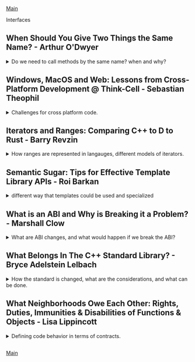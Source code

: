 <!--
ignore these words in spell check for this file
// cSpell:ignore Niebloids Hollman Niebler libnv Hyrum Hohfeld
-->

[Main](README.md)

Interfaces

## When Should You Give Two Things the Same Name? - Arthur O'Dwyer

<details>
<summary>
Do we need to call methods by the same name? when and why? 
</summary>

[When Should You Give Two Things the Same Name?](https://youtu.be/OQgFEkgKx2s)

> - When do ue us classical inheritance.
> - Idiosyncratic philosophical digressions.
> - Copious anecdotes from the STL.
> - Kind of a major rabbit-hole about constructors.
> - Mental templates, macros and polyfills
> - Bonus mantras and takeaways.

### The role of (OO) Inheritance

What do we expects from inheritance?/
We expect virtual functions and somewhere that they're used: polymorphic methods, deletion of pointers through the virtual destructor...

```cpp
struct Animal{
    virtual void feed();
    virtual ~Animal()=default
};
struct Cat: public Animal{
    // what do we expect here?
    //probably an override of feed()
};
```

but if we see code with value-semantic and none polymorphic code, we will be confused.

```cpp
Cat acquirePet();
void foo(Cat & current)
{
    auto newPet = acquirePet();
    std::swap(current, newPet);
}
```

the two approches can be combined (public inheritance without polymorphism)

> - EBO - [Empty Base Optimization](https://en.cppreference.com/w/cpp/language/ebo)
> - CRTP - [Curiously Recurring Template Pattern]https://en.cppreference.com/w/cpp/language/crtp
> - TagDispatch

but they are more of a corner cases, not the intended usage of inheritance.

```cpp
template <class Allocator>
struct CatEBO : Allocator{

};

struct CatCRTP : CanFightWith<CatCRTP>
{

};

struct CatTagDispatch: AnyAnimalTag
{

};
```

according to Liskov's substition principle:

> "**If** for each object o1 of type S **there is** an object o2 of type T **such that** all programs P defined in terms of T, the behavior of P is unchanged when o1 is substituted for o2, **then** S is a subtype of T."

and adding Occam's Razor

> "Make class S a chile of class T **if and only if** you intended to pass an objet o1 of types S as the argument to some function P defined in terms of T"
> if you don't intend to do that, there is no reason for that public inheritance relationship to exists,... and therefore that relationship should **not** exists.

Chesterton speaking against unnecessary changes and the mindset of 'modern reformers' (someone who does reforms for the sake of refroms).

> "The modern reformer says "I don't see the use of this fence; let us clear it away". The more intelligent type answers, "When you can tell me that you **do** see why it is here, **then** maybe i will allow you to destroy it"". \
> --G.K. Chesterton(1929), lightly abridged
>
> Since fences generally have reasons, tearing down fences should not be done lightly.

so if we see classical inheritance, we shouldn't change it (in a refactor) until we see why it was done this way in the first place.

Robert Frost

> "Before I build a wall I'd ask To know\
> What I was walling in, or walling out"\
> --Robert Frost, "Mending Wall" (1914)

before we put up a fence, we should know what we're doing, the reason for it, and we should document it clearly, so if we come across it in the future, we can rationally consider if it's safe to remove in the current situation.

otherwise, we might run into 'The paradox of the useless fence'./

- before we tear down a fence, we must understand why it's there.
- if there was no reason to build the fence, it will be hard to understand why it was build.
- therefore: it's harder to remove a fence that was build for no good reason than a fence that was built for good reasons with a sound rationale.

and this is a thing that we can see in many codebases. somebody writes a code that uses a technique without a good reason, and then we can't remove the code because we can't understand what they were trying to do.

in c++, when we see inheritance, we expect to see a reason why it was designed this way, and specifically, we expect to see someone using a polymorphic method. if we aren't "forced" into inheritance, we should avoid it. **Prefer composition over inheritance (Has-A is better than Is-A)**.

### Naming and STL Examples

A single name for a single entity:

> - We should use different words to refer to different ideas.
> - When refering to the same idea, we should use the same word.
> - Any given single identifier should refer unambiguously to a single entity.

two codebase, which is easier? A uses the same name (diffrent signature) for two functions. B uses different names.

```cpp
//A
bool feed(Snake& snake);
bool feed(Bear& bear);
```

or

```cpp
//B
bool feed_snake(Snake& snake);
bool feed_bear(Bear& bear);
```

using the specialized name helps us detect and trace, we can always find all the usages, jump to it, rename it, and we can always tell if which function is used. it help the computer with overload resolution, and makes it easier for the IDE.

so if we see the version A (with the overloads of the identical name), we expect that there was a reason for this, and we should actually expect a specific reason - polymorphism.

polymorphism isn't just virtual functions, there's also static polymorphism of templates.

```cpp
template <typename T>
void solve_puzzle(Animal& a)
{
    feed(a); //calling a specific overload.
}
```

both std::vector and std::list (and many other containers) use the identifier "_.push_back()_" as a method name. this same name allows us to create a template function. like the _std::back_inserter_ iterator, _std::swap_.

```cpp
template <typename T>
struct back_insert_iterator{
    //...
    // container is T*
    back_insert_iterator& operator=(const T::value_type& x)
    {
        container->push_back(x);
    }
};
```

if there was no use of polymorphism, a unique identifier would be easier to read, understand and maintain, but we get so much functionality from the STL,which makes the overloaded versions preferabl.

a counter example from the STL, _erase_ has two overloads. one identifier with two entities. Arthur says that this code doesn't facilitate any polymorphism.

```cpp
class vector
{
    using CI = const_iterator;
    iterator erase(CI first,CI last);
    iterator erase(CI where){
        return erase(where,where+1);
    }
};
```

here is an example where we trip over ourselves, we have a vector of numbers, we want to keep only the even numbers. we use the erase-remove idiom but we forget to pass the second argument to _.erase()_, so we erase only one element.

```cpp
bool isOdd(int);
std::vector<int> v= {1,2,3,4,5,6,7};
v.erase(std::remove_if(v.begin(),v.end(),isOdd)); // erase remove idiom, erase with one arguments
static_assert(std::none_of(v.begin(),v.end(), isOdd)); // this fails!
```

what we should have done is

```cpp
v.erase(std::remove_if(v.begin(),v.end(),isOdd),v.end()); // erase remove idiom, erase with two arguments
static_assert(std::none_of(v.begin(),v.end(), isOdd)); // now it's ok
```

why was the overload created? arthur says there isn't a good reason.

### An Issue with the Constructor

STL classes have too many overloads, especially std::string,

```cpp
class string {
    string(size_t n,char); // string with n times of char
    string(const char * ,size_t n); // first n chars of char*
    string(const string &,size_t pos); // copy of other string, starting at some position
    template<InputIterator It>
    string(It,it); //take two iterators
}

size_t zero =0;
auto a =std::string(zero,0); //what is called here? zero instance of character 0
auto b =std::string(0,zero); // calls the overload with the const char*, undefined behavior probably
auto c = std::string("abcd",2);  // "ab" constructor first n chars,
auto d = std::string("abcd"s,2); // "cd" constructor copy of other string from position, just because we added the string literal
```

could all these constructor be replaced with factories?

```cpp
class stringRevised {
    static stringRevised fromCopiesOfN(size_t n,char); // string with n times of char
    static stringRevised fromPtrAndLength(const char * ,size_t n); // first n chars of char*
    static stringRevised fromSuffixStartingAt(const stringRevised &,size_t pos); // copy of other string, starting at some position
    template<InputIterator It>
    static stringRevised fromRange(It,it); //take two iterators
};
size_t zero =0;
auto a =stringRevised::fromCopiesOfN(zero,0);
auto b =stringRevised::fromPtrAndLength(0,zero);
```

we couldn't do this, constructors are special.
factory functions are self documenting and easy to understand, but they don't work with the perfect-forwarding wrappers.

- _std::make_shared_, _std::make_unique_
- _emplace_back_, _optional::emplace_, _variant::emplace_

```cpp
auto a1 = std::make_shared<std::string>(zero,0);
auto a2 = std::make_shared<stringRevised>(stringRevised::fromCopiesOfN(zero,0)); //extra move operation in the good case, copy also possible.
```

constructor syntax allows us to create objects not on the stack in a comfortable way. we can actually 'new auto' (c++17) to heap allocate a factoy function p-rvalue result, gurantess heap ellision,actually good

```cpp
T t1 =T(1,2);
T* p1 =new T(2,3);
T t2 = T::fromTwoInt(3,4);
T* p2 = new auto(T::fromTwoInt(4,5)); //this works!
```

could we make a generic perfect forwarding function with factory functions?
something like this? this would work, but now instead of having a single identifier for many entities as the constructor, we simply have to choose a different name that all the classes are going to use and it won't be informative

```cpp
template <typename T, typename... Args>
auto build_shared(Args...args)
{
    T* p= new auto(T::createGenerically(args...));
    return std::make_shared<T>(p);
}
```

our fantasy: could we pass the creation format itself? pass in the factory function itself? in today's c++, this must be a concrete set (not overload set). there is one proposal for "lifting" an overload set into a concrete lambda object. a different proposal for an object that deduces types from an overload set(std::overload_set, like std::initializer_list), some sort of compiler magic.

```cpp
template <typename How, typename... Args> //the class 'How' is the problem
auto build_shared_How(How how,Args...args)
{
    auto *p= new auto(how(std::forward<Args>(args)...));
    return std::shared_ptr(p);
}
std::shared_ptr<stringRevised> sp1 = build_shared_How(stringRevised::fromCopiesOfN,0,0);
std::shared_ptr<stringRevised> sp2 = build_shared_How(stringRevised::fromPtrAndLength,0,0);

//proposal 1,
//auto sp3 = build_shared_How([]stringRevised::fromCopiesOfN,0,0);
```

### Mental Models, Macros, Polyfills

to recap, sometimes we give two entities (in different classes) the same name with the same signature, because we are going to template on the class type. this is what _std::make_shared_ does (with perfect forwarding)

```cpp
template<class Animal>
void foo(Animal & a)
{
    a.feed();
}
```

sometimes we give the same name but different signatures, because we're going to template on the argument types.

```cpp
template <class Animal, class... Foods>
void bar(Animal &a, Foods... foods)
{
    a.feed(foods...);
}
```

all STL containters provide _c.insert(pos,value)_, associative containers (like std::set) ignore the positional value. this allows us to create an _std::inserter_ with the same arguments for all containers.

```cpp
std::vector<int> data ={1,2,3}

std::vector<int> c1;
std::copy(data.begin(),data.end(),std::inserter(c1,c1.begin()));
std::set<int> c2;
std::copy(data.begin(),data.end(),std::inserter(c2,c2.begin()));
```

inserting into a set doesn't always make it bigger, if the set contains the element, it just returns it. the mental model of inserting into a set is different.
should all insert functions have the same name? why not _insertAt(pos,x)_ ,_insertNodeHandle(nh)_, _insertRange(it1,it2)_.

STL provides uniformity of containers, all containers share the same API, we can switch from _std::vector_ to _std::deque_, _std::list_ or even _std::multiset_, but does it work work the same?

no. the behavior is different. _.push_back()_ on _std::deque_ maintains the iterators, but not on a _std::vector_, _.push_back()_ invalidates the iterators (the vector might have be reallocated).

```cpp
//std::deque<int> data = {3,1,4,1,5,9,2,6,5}; //replace deque for vector
std::vector<int> data = {3,1,4,1,5,9,2,6,5};
std::sort(data.begin(), data.end());
auto [first,last]= std::equal_range(data,begin(),data.end());
data.push_back(100); // invalidates iterators in vector
data.erase(first, last); // undefined behavior in vector
for (int i: data)
{
    std::cout << i << '\n';
}
```

Can templates be mental?

> "Software engineering is programming integrated over time"\
> -- Titus Winters.

Sharing names as upgrade paths?
std::string*view and std::string share the same names for many functionalities, it was done in purpose. this was done so we could upgrade the std::string to std::string_view without issues. this was done with \_std::optional*, it has the same operators as the smart pointer classes. the reasoning was that we could replace _std::unique_ptr_ with _std::optional_, this way we reduce heap allocation and still get the 'not created' option.

reusing names can still lead to bugs. in this example both _std::optional_ and the inner type have _.reset()_ method, if we use it with the dot notation, we call the _std::optional_ method, the arrow notations is for the inner type. this would happen also with a smart pointer.

the code compiles and runs, but it doesn't do what we think it does!

```cpp
struct DataCache{
    void update(key,value);
    void reset();
};
struct Connection
{
    std::optional<DataCache> dataCache_;
    void resetCache()
    {
        if (dataCache_) //if optional value exists
        {
            dataCache_.reset(); //oops! bug! not we don't have a cache at all.
            //dataCache_->reset(); //this is what we wanted!
        }
    }
};
```

the STL and boost libraries also try to have the same names for the sake of upgrade paths.it's not a template metaprogramming, more of a **macro based static polymorphism**. the API was designed to allow this behavior. it's also called **polyfill**. the boost version is a _polyfill_ for the std version.

```cpp
#if __cplusplus >= 201703L
#include <optional>
using std::optional;
#else
#include <boost/optional/hpp>
using boost::optional;
#endif
```

we can also use this from compiler flags as platform specific polymorphism.

```cpp
namespace curses
{
    void clearScreen();
    void drawAt(int x, int y, char ch);
}

namespace conio
{
    void clearScreen();
    void drawAt(int x, int y, char ch);
}

using namespace TERMLIB; // -DTERMLIB=curses or -DTERMLIB=conio
void drawTitleBar()
{
    for (int x =0; x< 100; ++x)
    {
        drawAt(x,1,'#');// calls different function according to the TERMLIB flag.
    }
}
```

### Takeaways and Mantra

if the default parameters isn't used, don't use it. it's like an overload set, check if it's justified to use.

concepts are constrains on types, but we define them based on the algorithms, we define things based on usage.

std::enumerators - template specialization on enums that have the same name.

> - Inheritance is for sharing an interface.
>   - and so is overloading
> - Use a single names for a single entity
> - When you see two things with the same name, assume there is a reason for it.
> - When you have option to give two things the same name, **don't, unless** there is a reason for it.
> - To find concepts, don't study what your callees provide in common; study what your callers require
> - Default function arguments are the devil.

</details>

## Windows, MacOS and Web: Lessons from Cross-Platform Development @ Think-Cell - Sebastian Theophil

<details>
<summary>
Challenges for cross platform code.
</summary>

[Windows, MacOS and Web: Lessons from Cross-Platform Development @ think-cell](https://youtu.be/Cmud1jO__VA)

they started with a library that was developed in windows environment,it was a plug-in, and therefore, dynamically loaded and not in control of the entire process, many shared resources.
they

> "need a cross-platform toolkit that hides platforms specifics and **behaves identically** on different platforms"

(if such things can exists)

> Agenda
>
> 1. Levels of Abstraction: Hiding Platform Specifics
> 2. Kernel Object Lifetimes: Interprocess Shared Memory
> 3. Common Tooling I: Text Internationalization
> 4. Common Tooling II: Error Reporting
> 5. Moving to WebAssembly

### Levels of Abstraction: Hiding Platform Specifics

platform independent c++?
there are easy cases, like rendering, http requests (with the system API), child process and setting IO pipes. theses cases can be

> "Clearly defind as '**data In, data Out**'"

but even these cases can be difficult to make true platfrom indpendent, like direct call to rename/move files, which has different behavior flag for windows and macOs.

consider what the function really does and what it needs, what is the purpose of the function? if we know the "Why" - the reasoning for the function (what the user tries to achieve), we can tailor the "How" - what do we call in each platform. we don't simply route the arguments to the OS system call.

creating a file that is automatically deleted by the OS when the system closes (even at crush) but while it's alive it can be used by other processes. this behavior can be easily down on windows, but not on Mac, so maybe we need to rethink the 'how', and use a sqlite database for this in macOS, rather than file.

> - cross platform interfaces need to have well-defined, strong semantics.
> - weak semantics lead to subtle errors.
>   - Warning Sign: Having to look at the implementation.
> - Strong semantics increase DoF (degrees of freedom) for the implementor.
> - Too high-level.
>   - missed chance to unify code. Rare, we are lazy.
> - Too low-level.
>   - You'll force identical interfaces on very different things.
>   - semantics don't match operating system (_QFile::setPermissions_).
>   - or you'll loose a lot of expressiveness (_rename_).

### Kernel Object Lifetimes: Interprocess Shared Memory

boost and other libraries solve some of the problems for us, but sometimes we can to better.

boost offere interprocess communication tools, different shared memory behavior for windows and mac, windows cleans up, Posix can keep files alive for a long while. there are Robust Mutexes, file locking.

### Common Tooling I: Text Internationalization

a tool for text internationalization: translating, numbers formats.
text, context, plurality forms, what we wants.

[Boost.Locale] (https://www.boost.org/doc/libs/1_51_0/libs/locale/doc/html/main.html) was added in 2018 (boost 1.67), which supports tranlation by creating a catalog of transaltion, in boost it's runtime, in their implementation they try to make it constexpr. we don't want to read a file from disk, it's dangerous, we rather link the translations as part of the program.

> reminder about constexpr

strong and identical semantics can also refer to external tools in the build process.

### Common Tooling II: Error Reporting

dumping stack data to file, different for windows and Unix. they have an error report system that sends error to the backend and tries to identify the error. but file formats for dumps are different, and it needs to be standardized.
macOS allows to send access permissions to other processes.

### Moving to WebAssembly

the products ships with chrome extensions and webapp. they tried to use TypeScript (not JavaScript). but they weren't able to share data with c++. using C++ was typeunsafe because it lacked wrappers for JavaScript. so they built something of their own.
it's called 'Defiantly typed", and they have 'typescriptem'. which creates type safe c++ that does JavaScript.

in typescript, decleration order doesn't matter. so there needs to be some dependency list. typescript has non-integer enums, so they created a marshal enum template, and they had to create function callbacks.

</details>

## Iterators and Ranges: Comparing C++ to D to Rust - Barry Revzin

<details>
<summary>
How ranges are represented in langauges, different models of iterators.
</summary>

[Iterators and Ranges: Comparing C++ to D to Rust](https://youtu.be/d3qY4dZ2r4w), [Slides](https://cppnow.digital-medium.co.uk/wp-content/uploads/2021/05/Iteration-Models-slides.pdf)

a sequence (list, vector, map, generator,etc..) of data, we need a unifrom set of operations (read, advance, check if done?).
C++ has an iterator pair model, one for the first elements (which we move), and one iterator for one-past-the last (end iterator), we can advance the iterator (forward, backward for bi-directional, or even jump if it's a random access), read from it and check if it's the same as the ending iterator.

### C++ Ranges

in c++ ranges, we have an iterator as one type and the sentinel as the end point.

in this example we have the pair (begin, end), andvance, read, and check if done. it's deliberately a classic for loop and not a range for loop.

```cpp
template <range R>
void print_all(R&& r)
{
    auto it = ranges::begin(r);
    auto it = ranges::end(r);

    for (;it != last;++it)
    {
        fmt::print("{}\n",*it);
    }
}
```

_transform_ (map in other langauges) and _filter_\
a slide of how to implement c++ _transform_, a bit about the _end()_ method that returns iterator rather than the sentinel in case of _common_range_, all sorts of const overloads. transform is a wrapper around the iterator behavior, the 'read' behavior is a function that uses the value returned from the underlying 'read'. with filter, we have a problem that the we can't tell before hand what is the first element (it's not a one-to-one relationship), so there are some issues about constant times and stashing, but in the end it's wrapper over find-if

### The D Ranages Model - Iterators Must Go

D supports popping (shrinking, slicing), we work directly on the range object, we read the front element and pop it to advance.

a slide about implementing D behavior in C++. a slide about map (c++ transform) and filter in D, a lot less boiler plate code, D has more pronounced problem with the filter behavior (it's harder to find the first element), it fixes it with something called 'prime', which ensures the first element is correct.

in csharp, we use an enumerator that starts before the first element.

```csharp
var l = new List<int>{1,2,3};
var e = l.GetEnumerator();
while (e.MoveNext())
{
    Console.WriteLine(e.Current);
}
```

he describes c++,D and c# as 'reading languages'

> - _read_ is a distinct, idempotent function (can call it as many times as we want and get the same result)
> - it has an intresting downside..
>   - in the example below, how many times is the 'some_operation' invoked?

```cpp
auto some_operation(int)->int;
void impl()
{
    std::vector<int> v = {1,2,3,4,5,6};
    auto r = v
        | map(some_operation) //c++ transform
        | filter([](int i){return i % 2 === 0;});
    for (int i:r)
    {
        fmt::print("{}\n",i);
    }
}
```

we actually have more than expected invocations! each element that satisfies the condition has an extra invocation, one to check if it's a match, and another to actually return the value. this happend in D and C# as well.

if the D model is simpler than c++ iterator pair model, then why wasn't c++ ranges implemented like D?\
looking at find-if example, and then trying to make a subrange of all the elements until that element. it's easy in c++, find the first match and use it as a cutoff point for the subrange.

```cpp
template <forward_iterator I, sentinel_for<I> S, indirect_unary_predicate<I> Pred>
auto until(I first, S last, Pred pred)-> subrange<I>
{
    I firstMatch = find_if(first,last, pred);
    return{first,firstMatch};
}
```

in D, things aren't as easy. D works with ranges, and there is perfect way to do it, we can do it lazy, like _take-while_, which is a range that lazy evalutes and continues until the predicate is matched. alternatively, we can implement it as like _take-range_, we use the predicate to count the number of elements before the first element that fulfills the predicate, and then take exactly that many elements
(position). in D we have a bit more algorithms, and we rely more on indices.

splitting ranges, taking a subrange. or even breaking the range according to some idea. we build everything on top of the search functionality.

```cpp
template <forward_iterator I, sentinel_for<I> S,forward_iterator I2, sentinel_for<I2> S2>
auto find_split(I first, S last, I2 first2, S2 last2)
{
    auto mid = ranges::search(first,last, first2,last2);
    auto pre = ranges::subrange(first,mid.begin());
    auto post = ranges::subrange(mid.end(),last);

    return tuple{pre,mid,post};
}
```

D has different methods for findSplit, findSplitAfter,findSplitBefore, and it doesn't have many chances for code reuse, it again needs to rely on indices.

### The Rust Iterator Model

Rust is very different from C++, it has one method, _next_, we can use it once to get the data, and that's it. it gives the data, moves to the next element, the checking is done by returning an OptionalReference.

the map operation is rust is simply taking the next element, if it's nullopt, return the nullopt, otherwise, return the result of invoking the mapping function on it. filter moves forward until it reaches the end or an element that satisfies the condition.
actually, python and java are similar.\
we can call them 'iterator languages', read isn't a separate operation. java is a bit different than rust and python, it has the _.hasNext()_, which uses a cached element.

rust also has cached element mechanics, which is called _peek_.

### Iterator Languages

if the reading languages, calling map and then filter had extra operations of the map function, in iterator languages, there is no extra overhead, the mapping is called once per element. but if we have drop operation, we still pay for the mapping, (because the read and advance operations are linker), while in reading langauges we don't need to read the data to advance over it.

in c++, we can take the iterator returned from find_if, and simply delete it.

in iterator languages, how do we remove the matched value? we need a different algorithm, instead of find_if to match the value, we search for the position and then delete the element in that position.

for group_by (group_on, partitaion_by,chunkBy, chunkOn) there are two approaches: binary and unary. we can implement the unary approach in terms of the binary approach. they return a range of ranges.

slides about rust, group*by and \_getlines*,

> Functional gaps in iterator languages
>
> - No container/iterator cohesion
> - What about algorithms?
>   - no binary _group_by_
>   - no _adjacent_find_ or _adjacent_difference_
>   - no _sort_
>   - no _slide_
>   - no _search_, _mismatch_ of _find_end_
>   - no _lower_bound_, _upper_bound_, _equal range_ or _binary_search_
>   - no _next_permutation_ or _prev_permutation_
>   - no _stable_partition_ or _rotate_ (_partition_ returns index)
>   - no _min_element_, _max_element_ or _minmax_element_

| language | type     | element       | read              | advance           | done?             |
| -------- | -------- | ------------- | ----------------- | ----------------- | ----------------- |
| C++      | reading  | iterator it   | \*it              | ++it              | it == last        |
| D        | reading  | range r       | r.front()         | r.popFront()      | r.empty()         |
| C#       | reading  | IEnumerator e | e.Current         | e.moveNext()      | e.moveNext()      |
| Rust     | iterator | iterator it   | it.next()         | it.next()         | i.next()          |
| Python   | iterator | iterator it   | it.\_\_next\_\_() | it.\_\_next\_\_() | it.\_\_next\_\_() |
| Java     | iterator | iterator it   | it.next()         | it.next()         | it.hasNext()      |

</details>

## Semantic Sugar: Tips for Effective Template Library APIs - Roi Barkan

<details>
<summary>
different way that templates could be used and specialized
</summary>

[Semantic Sugar: Tips for Effective Template Library API](https://youtu.be/u0rvEMV8Qq4), [slides](https://cppnow.digital-medium.co.uk/wp-content/uploads/2021/05/Semantic-Sugar_-Tips-for-Effective-Template-Library-APIs-1.pdf)

template libraries. concepts were conceptualized even back in 2013,2014, before the language was able to provide them.

templates and overload resultion, writing the same algorithm for multiple types, metaprogramming for implementing different overloaded algorithms.

```cpp
template <class T>
constexpr const T & min(const T &a, const T &b)
{
    return (b<a) ? b :a;
}

template <class T>
constexpr void swap(T &a, T &b) noexcept;

template <class T2, std::size_t N>
constexpr void swap(T2 (&a)[N], T2 (&b)[N]) noexcept;
```

somtimes multiple overloads are legitmate, but one is preferable, so we can use _std::enable_if_ and SFINAE.

things that we will see this lecture

- Putting constrains on our templates
- C++20 Concepts- alternatives and ancestors
- Many opinions, some facts
- Tips and ideas, when should use various mechanisms
- Suggestions for changes to the language (opinions, not facts)
- Snippets from the STL
- Clips from Youtube

concepts are:

### A Bunch of Boolean Expressions

defining concepts with boolean expressions, and with c++20 'requires' keyword.

```cpp
template <class T>
concept integral = std::is_integral_v<T>;

template <class T>
concept signed_integral = std::is_integral_v<T> && std::is_signed_v<T>;

template <class T>
concept swappable = requires(T& a,T& b)
    {
        ranges::swap(a,b;)
    };
```

we could do this before c++20, with type traits (classes that have `::value` member), variable templates and function templates

[integral_constant](https://en.cppreference.com/w/cpp/types/integral_constant), \
[std::enable_borrowed_range](https://en.cppreference.com/w/cpp/ranges/borrowed_range), \
[std::is_pointer_interconvertible_with_class](https://en.cppreference.com/w/cpp/types/is_pointer_interconvertible_with_class)

```cpp
template <bool B>
using bool_constant = std::integral_constant<bool,B>;
typedef bool_constant<true> true_type;

template <class R>
inline constexpr bool std::enable_borrowed_range= false;

template <class S, class M>
constexpr bool std::is_pointer_interconvertible_with_class(M S::* mp) noexcept;
```

full expressiveness is possible [std::is_scalar](https://en.cppreference.com/w/cpp/types/is_scalar), is defined with boolean OR expressions

```cpp
template <class T>
struct is_scalar : integral_constant<bool,
        is_arithemetic<T>::value ||
        is_enum<T>::value ||
        is_pointer<T>::value ||
        is_member_pointer<T>::value ||
        is_null_pointer<T>::value
    >
```

SFINAE, void_t, the detection idiom a way, to use something like 'required' in pre c++20 standards (the new syntax makes things easier to read a and write). the default is false, but we specialize on the true types.

```cpp
template <typename T,typename =void>
struct has_meow : std::false_type{};
template <typename T>
struct has_meow<T, void_t<decltype(std::declval<T>().meow())>>
    : std::true_type();
```

**concepts still don't allow specialization**

```cpp
template <class T> struct is_const : std::false_type{};
template <class T> struct is_const<const T> : std::true_type{};
```

out in/opt out specialization, the std::enable_borrowed_range can specialized to true and opt-in to get some functionality.

```cpp
template <class R>
inline constexpr bool std::enable_borrowed_range= false;
```

predicates on traits (not type traits), here the temperature class is specialized to have predicate

```cpp
namespace std {
    template<>
    struct numeric_limits<Temperature>{
        static constexpr bool has_infinity = false;
    };
}
```

### Take the Overload that Meets the Largest Number of Predicates

controlling library-application interation

> - When applications use libraries there's a risk of error due to incorrect expections.
> - Overload-resolution is a way to try and verify expectations are matched.
> - This can be an 'on/off' constraining to allow/disallow certain interactions, or more advance mechanism to choose or tailer specifs of an interactions.
> - some resolution mechanisms can easily be bypassed, while other are less negotiable.

overload resolution with concepts:

> - 'requires' clause
>   - Two more syntax alternatives for good measure
> - The most specialized version wins (see standard for details)
> - SFINAE friendly
> - Clear error messages
> - Faster compilation speed
> - Library defines requirements - Application must conform.

a 'requires clause' is not a 'requires expression'

we can impose restriction from the library side - the library dictates the constraints

> - std::enable_if
>   - library guided, the requirements are defind by the library
>   - no ranking, error on multiple matchs
> - "partial specialization" - choose the function more specialized than others (be carefull of universal forwarding functions)
> - ranking down by the compiler
> - Tag dispatch
>   - this is what the STL uses
>   - iterators opt-in to their category/concept
>   - in the STL this dispatch is hiedden as an implementation detail,
>   - libraries could technically allow call-site override.

```cpp
//from the stl
template <class _InputIter>
inline void advance (_InputIter & __i,typename iterator_traits<_InputIter>::differene_type __n)
{
   __advance(__i,__n,typename iterator_traits<_InputIter>::iterator_category() );
}
```

alternatively, we can have constraints coming from the application,

```cpp
template <class ForwardIt, class Compare= std::less<>>
constexpr ForwardIt max_element(ForwardIt first, ForwardIt last, Compare comp =Compare{});
```

> - Policy-Based Desgin
>   - this is what we use in many stl algorithms.
>   - the callers can overide at the call-site.
>   - (isn't this the strategy design pattern?)
> - Customization Points (and CPOs, tag_invoke)
>   - Algorithms have a default.
>   - Algorithms that can be specialized by the library, but for the entire type, not per call.
>   - Examples: std::swap, ranges::ssize, ranges::empty,
>   - CPOs are objects with operator() that deal with overload resolution intricacies.
>   - 'Niebloids' - similar mechanism for ADL avoidance.
> - Behavioral Properties (P1393, C++23 executors, Hollman & Niebler)
>   - _std::require(executor, execution::blocking.always);_
>   - Library defines properties and Application can use them.

CPO (customization points objects) are callable objects (have the `()` method) that help with overload resolution,tag invokes is an attempt to standardize the CPO idea. Niebloids are a similar but different mechanism.

maybe in c++23 we can have behavioral properties,

Overload Resolution / Customizations

| type                   | On/Off (compiler error?) | Choose from Few | User Code   | Simplicity                                             |
| ---------------------- | ------------------------ | --------------- | ----------- | ------------------------------------------------------ |
| _requires_             | Library                  | Library         | No          | Yes                                                    |
| _std::enable_if_       | Library                  | Library         | No          | No                                                     |
| 'Specialization'       | Library                  | Library         | No          | Yes                                                    |
| 'Tag Dispatch'         | Application              | Application     | No          | Medium                                                 |
| Policy Based Design    | N/A                      | No              | Caller      | (simple for algorithms, less so for classes and types) |
| CPOs                   | Application              | No              | Application | Medium                                                 |
| _std::require_ (c++23) | No                       | Caller          | No          | Yes                                                    |

Advanced Overload Resolution Schemes

| type                   | On/Off      | Choose from Few       | User Code        | How?        |
| ---------------------- | ----------- | --------------------- | ---------------- | ----------- |
| _requires_             | Library     | Library \ Application | No               | Warrents    |
| _std::enable_if_       | Library     | Library \ Application | No               | Warrents    |
| 'Specialization'       | Library     | Library               | No               | N/A         |
| 'Tag Dispatch'         | Application | Application \ Caller  | No \ Application | Expose/Add  |
| Policy Based Design    | N/A         | No \ Caller           | Caller           | Policy tags |
| CPOs                   | Application | No (runtime)          | Application      | N/A         |
| _std::require_ (c++23) | No          | Caller                | No               | N/A         |

### Syntactic and Semantic

semantics can be tricky. like

> - _std::is_trivially_copyable_v\<std::pair\<int, int>>_ -> **false**.
> - the complexicy of _std::list::size()_ - was constant or linear until c++11, but required to be constant in c++11.

trivially copyable means we can do memcopy rather than call constructors, but despite that, a standard pair of int is syntactically not trivially copyable (same as tuples), because it would constitute as an ABI break because of past reasons. std::pair has none-trivial assignment operators (to work with rvalue references).

std::list::size() was implementation dependant (linear or constant) for a while, but this was changed (which required an ABI break) for c++11.

there are escape hatches that allow specialization to opt out from behaviors in order to implement things differently. a positive escape hatch is a 'warrant', a way to opt-in to behaviors that are default disabled. this is dangerous, 'footguns' (a way to shot yourself in the foot). we saw this earlier with _std::ranges::enable_borrowed_range_, which is default false.

'cheaply_copyable_t' - from Herb Sutter's lecture in CppCon2020.

special cases:

_std::equivalence_relation_ - a relation that is reflexive (f(x,x) is true), symmetric(f(a,b) == f(b,a)) and transitive (if f(a,b) is true and f(b,c) is true, then f(a,c) is true). there is an issue that the compiler can't differentiate between the general relation and specific equivalence_relation.

example of semantic sugars to attach semantics to lambdas.

### Take Away

> - Concepts are great
> - 'requires' doesn’t require concepts
> - Library writers - give your users power
>   - Build escape hatches / warrants
>   - Consider call-site customizations
> - C++ Standard
>   - Consider concept specialization
>   - Consider type-trait specialization

</details>

## What is an ABI and Why is Breaking it a Problem? - Marshall Clow

<details>
<summary>
What are ABI changes, and what would happen if we break the ABI?
</summary>

[What is an ABI and Why is Breaking it a Problem?](https://youtu.be/-XjUiLgJE2Y), [slides](https://cppnow.digital-medium.co.uk/wp-content/uploads/2021/05/Slides.pdf)

in 2020, there was a formal request to the standard committee to commit to breaking ABI in the future, people wanted to know that the committee was ready to do so if needed and in order to improve the language. the committee didn't fully respond.

ABI - application binary interface.

changes to the standard library that would entail an ABI break.

> the ABI includes stuff such as:
>
> - Structure layout.
> - Vtable layout.
> - Parameter passing convetions.
> - Name mangling.
> - Exception handling methods.
>
> But also - Library changes, which are different from compiler changes.

### The One Defintion Rule (ODR)

> "If there is more than one (non-identical) defintion of an entity visible in a program than the behavior of the program is undefined"

the actual term for the standard is "Ill-formed, no diagnostic required" (IF-NDR). this means that the toolchain is allowed to produce a program that the can do anything, and doesn't have to tell you that it has done so.

examples of ODR violations:

> 1. Two diffrent defintions.
> 2. Change the layout of the struct.
> 3. Add a virtual method.
> 4. More subtle things.

in this example, code with header1.h belives that Foo's size is 8 and b is at offset 4, and code with header2.h believes the size is 12 with b at offset 8. if we go around passing objects, the defintions are different and things will go bad.
cpp isn't python, we use offset to determine members, not member names.

when this effects class inheritance or composotion, it is called "**the fragile base class problem**", if we change the base, everything must be re-built.

```cpp
//header1.h
struct Foo
{
    int32_t a;
    int32_t b;
};

//header2.h
struct Foo
{
    int32_t a;
    int32_t added;
    int32_t b;
};
```

adding a virtual method is the same is changing the layout of the vtable.

> Variations on a theme:
>
> 1. Removing a member.
> 2. Reordering members.
> 3. #pragma pack.

removing a problem is the same as adding, reordering changes the offset, changing the #pragma pack can both change the size and the offsets.

```cpp
//header 1.h
struct Bar{
    virtual int One(int);
    virtual ~Bar();
};

//header 2.h
struct Bar{
    virtual int One(int);
    virtual double Two(std::string);
    virtual ~Bar();
};
```

the vtable is a static struct with function pointers, we can't say how the members are ordered, it is up to the implementation of the compiler, it can be in lexical order or the order of declaration.

in this example we have a pair with two members and a copy constructor with memberwise copy. the other pair uses default copy constructor. but with trivially copyable pairs, we can get better performance specialization.

```cpp
//header 1.h
template<Typename T1, typename T2>
struct pair {
    T1 first;
    T2 second;
    //...
    pair(const pair &p): first(p.first),second(p.second) //copy constructor
    {}
};

//header 2.h
template<Typename T1, typename T2>
struct pair {
    T1 first;
    T2 second;
    //...
    pair(const pair &p)=default
};
```

> on some platforms, parameters of trivially-copyable types which can fit into a register are passed in a register instead of on the stack.

if one piece of code expects the data to be on the stack and the other puts it on the register, this is a serious debugging challenge. this will be solved with a full re-compile of the code.

users can re-compile all of their code to make it fit the new defintions, but this can't work with the standard library. this was an actual problem that required the committee to do some special trickery to ensure this issue won't happen.

| issue                    | header1.h | header2.h        |
| ------------------------ | --------- | ---------------- |
| size of Foo              | 8         | 12               |
| offset of Foo.b          | 4         | 8                |
| Bar vtable size          | $2*8=16$  | $3 * 8 = 24$     |
| trivially copyable pairs | no        | yes (supposedly) |

so if IF-NDR is so scary, why can't the compiler diagnose this?

three cases to consider

> - Two different defintions in the same translation unit.
> - Two different defintions in different translation units, statically linked.
> - Two different defintions in different translation units, dynamically linked.

the first case is covered, we get a warning from the compiler. the second case is theoretically possible to diagnose, if we make object files bigger and the linker does more work. the third case doesn't involve the toolchain, it's getting done by the program loader, it happens after the compiler and the linker did the work, the objects might have been compiled by different compilers at different times. the chain of dynamic linking can include many object files.

### From ODR to ABI Break

> - "ODR violation between the environment in which the program was built and the environment in which it is run."
> - "An ABI break is just an ODR violation in time."
>
> we can also consider two different versions of the same file as two files. say we install a new version of a shared library with an updated header file, we have program A that uses this library, but we don't recompile it. when we run A, it will load the updated shared library, but will use it as if it was the old version.

but what can we do with this?

> - Don't change things that effect ABI.
> - Don't have 'stale binaries'.
> - Have only one defintion for everything.

we don't always know that something is an ABI change. avoiding stale binaries mean building everything, everytime, from scratch, which is not only time consuming, but what about external libraries which we don't have the source code for?

### Examples of ABI Breaks Happenning in the Past

in c++17, _emplace_back_ was changed to return a reference to the newly created emplaced object (rather than void), this didn't cause problems for existing code. (the return type is not part of the mangling).

for c++11, _libstdc++_ changed the layout and behavior of _std::basic_string_ . the old string class implemented '_copy-on-write_' semantics, while the new one did not. this change was mitigated by providing a flag that retained the old behavior \_GLIBCXX\*USE_CXX11_ABI\*. so it was more of transition than a break, but it was still a big pain in the ass, which occasionally pops up in these days. there are actually two basic_strings implementations still lurking around, and each vendoer chooses which layout to use.

in c++20, there was rejected proposal for a 'half float' type (16 bit, like short), which would play very well with GPUs. it was rejected (in part) because that would involve adding virtual functions on the iostream to support _num_put_ and _num_get_, which would break code using iostream. (there were also other reasons).

### And Back Into Politics

the standard doesn't say anything about ABI, compatability, versions, and so on. in the past, ABI breaks were stopped by implementors, they would warn about this or speak up about changes. they don't want the flack from users, and they are the ones who interact with users.

[P2028: What is ABI, and What Should WG21 Do about it?](http://www.open-std.org/jtc1/sc22/wg21/docs/papers/2020/p2028r0.pdf) - the paper by Titus which called for ABI changes (breaks). this would improve performance, but the suggestion generated a lot of discussion (which this talk is part of).

These changes would have to be detectable, we can't have wide-spread ABI changes running around.

One suggestion would be to change name mangaling scheme and prevent linkage of new files with old files. effectively breaking the c++ language in half. new programs could only interact with new object files.

Another suggestion is to have 'fat binaries', which contain defintions for both the old versions and the new versions, and then stuff would be determined at run time / linkage. the problem is that until the program is run, we don't know what is used (which shared library, plugin's, executables, etc...), and by that time, information has already been stripped away and it's impossible to tell which version/vendor was responsible for them.

for users:

> - If you have source to every bit of software that you use, and are willing to rebuild it, then this is not a problem for you.
> - If you never use any third-party software, then this is not a problem for you - your OS vendor will resolve any issues.
> - Otherwise, if you have binaries that use C++ internally, then this would affect you.

a case from a photoshop user, a story of how ABI breaks would effect it. the user has 3rd party-plugins (shared libraries), which assuming an ABI change, all break on update (in the best case, we know that the problem is the abi change). some plug-in creators will have the update, some will charge for it, some will take short time, some long time, and some will never update. most users will avoid the update to keep their current plug-ins operational.

### Summary

> - There’s a real problem here.
> - Historically, the committee has prized stability.
> - ”We” would like a solution that will allow us to make changes.
> - We do not have such a solution today.

We assume stability and backward compatibility, this was historically prized in c++. but we don't stability to mean stagnation, if changes can be made to make stuff better, we want those changes to happen. can we make them happen? what about closed-source software - how can users be protected? and if we change the ABI, how do we make this safe to change more than once?

</details>

## What Belongs In The C++ Standard Library? - Bryce Adelstein Lelbach

<details>
<summary>
How the standard is changed, what are the considerations, and what can be done.
</summary>

[What Belongs In The C++ Standard Library?](https://youtu.be/OgM0MYb4DqE),[slides](https://cppnow.digital-medium.co.uk/wp-content/uploads/2021/04/what_belongs_in_the_cpp_standard_library__r2__2021_05_07_cppnow.pdf)

(starts the talk by introducing **#include <C++>**, an initiative to increase divercity in the c++ community).

the Standard C++ committee and the language evolution sub committee.

### What has made C++ successful?

is it performance (zero cost abstraction - don't pay for what you don't need)? portability? stability? there are other langueges that do each of those things better, and C++ sometimes falls short in them.

But she argues that c++ is universal, solve any type of problem (HPC, Finance, gGaming, Apps, Robotics, Vehicles) using any paradigm (Imperative, OOP, Functional, Generic, Parallel, Reactive) for any platform (windows, linux, mac, embedded).

> A multi purpose and multi paradigm language.

it's both the advantage and the weakpoint of the language, it's hard to move forward and set priorites that are acceptable for everyone. each domain has different, sometimes conflicting, needs and desires.

> "Use Case Sympathy" (noun)
>
> Accepting the importance and validity of use cases that you are not personally familiar with or believe in.

the committee needs to find solutions that are relevent and usefull for a large number of the language users. but the more universal a feature is, the harder it is to get the standardization right. but we also don't want to prioritise one subset of users in the community and cause fragmentation, if the changes negatively effect other users

incrementalism - features are relased in limited form, and are expended later on.

an example topic:

**Should everything in std:: support allocators?**

for some domains, controlling allocations is critical, like determinstic allocations, performance critical. and while c++ treats all memories the same way, this isn't true, there is shared memory, io memory, and gpu memory.

can most container support allocators? even for the basic _std::vector_ it's not so simple.

(something about statefull allocators )

- `propagate_on_container_copy_assignment`
- `propagate_on_container_move_assignment`
- `propagate_on_container_swap`

and also the other containers, _std::tuple_, _std::pair_ and _std::optional_, they don't allocate memory themselves, but they might hold elements that do. there are also type-erasing facilities such as _std::function_ and _std::generator_ (in c++23), how do we recover the type-erased allocator?

in the past, _std::function_ supported allocator, but it was removed in c++17 [cpp-reference page](https://en.cppreference.com/w/cpp/utility/functional/function). are we going to keep delaying the release of _std::generator_ until we manage to figure out allocator support

**Should everything in std:: have a type erased form?**

type erasure is important for some, such as dynamic typing, plugins, reducing build times, hiding away types...

but should everything support it? ranges, iterators?

```cpp
//currently
template <typename R>
requires std::ranges::random_access_range<R>
void my_algorithm(R && r)
{
    //...
}

//should this also exist?

void my_algorithm(std::any_random_access_range<int> r)
{
    //...
}
```

it's hard to decide what's in scope, and what should get priority, it's hard to be universal, it's a source of strength and a weakness. if the committee doesn't support all it's users, then it risks the entire community.

### What is the C++ Standard Library

we shouldn't conflate the **standard library** with a **standard library implementation**.

> - GCC's libstdc++ is not **The** C++ Standard Library.
> - MSVC's STL is not **The** C++ Standard Library.
> - LLVM's libc++ is not **The** C++ Standard Library.
> - NVIDIA's libnv++ is not **The** C++ Standard Library.
>
> The C++ Standard library is a **specification**.

however, this means that it's not an efficient way of delivering features, each implementation does duplicated work when they all implement the same features separately.

> The C++ Standard library is a **descriptive**, not **prescriptive**.

it's the structure of the code, the semantics of the abstract machine and requirements. it's a principle called **Implementation Freedom**. Enough to be portable and consistent, but not so much as to dictate the design.

> "implemenation-defined and undefined behavior are often a feature, not a bug."

example of _std::mutex_, different implemations have different advantages.

| Implementation     | Supported On                      | Pros                                                | Cons                         |
| ------------------ | --------------------------------- | --------------------------------------------------- | ---------------------------- |
| OS kernel mutexes  | Older and newer operating systems | Fair, Good perf under contention                    | Higher latency               |
| Futexes            | Newer operating systems           | Fair, Lower latency                                 |
| Spinlocks          | Bare metal                        | Much lower latency, Never yields,Doesn’t need an OS | Unfair,Less energy efficient |
| No synchronization | Single core platforms             | No overhead,Doesn’t need an OS                      |

Also the index operator _[]_ on containers: `std::vector::operator[]` and `std::string::operator[]`. some people said that they should perform out of bounds checking, and some say that they shouldn't, as it harms performance. therefore, the standard doesn't **require** or **forbid** out of bounds checking, it **permits** each implementation to decide. so the users can decide and choose different implementions for different scenarios (like debug and production).

**Standardization takes time**\
Is the committee too slow? too fast? unlike other libraries, the standard library can't choose to drop support for one platform, so the time to deployment is much longer. this is why we have such a large gap in standrads releases, and why even today, the industry still hasn't fully integrated the changes from c++11. the committee plans and operates in spans of decades,not months or even years.
Because of that, the scope of what the standard can focus on is much more limited.

**The _std::_ implemnators aren't domain experts**\
They don't have both the necessary knowledge and skills to maintain C++ Standard Library implementations and the specialized domain expertise for each domain for which c++ is used. so it's sometimes better to grab a domain specific library which fits the platform you are using and has optimized performance than wait for the C++ Standard Library to figure out all the kinks, which might result in a less optimized solution.

a prime example is _std::regex_, which is notoriously slow. boost's implementation was the foundation for it, but is still much faster than most standard implementations.

> implementers are experts at:
>
> - Their specific platform.
> - Balancing tradeoffs.
> - Handling corner cases.
>
> They are less good at:
>
> - Domain specific work:
>   - Math special functions
>   - _std::regex_
>   - `<charconv>`

### Stability vs Velocity

it's not so clear as to say "one or the other".

> Hyrum's Law:\
> "With a sufficent number of users, it doesn't matter what you promise in the contract: all observable behaviors of your system will be depended on by somebody."

every observable part of an implementation is implicitly part of the interface.

there is an example that in one case, the implementation of _std::string_ had to be delayed for one company because a customer of theirs was relying on the ability to destroy the same string twice.

- API - Syntax & semantics. source code, in the C++ standard.
- ABI - Binary representation & conventions. compiled code, platform specific.

> C++ Language ABI:\
> Binary represtation & conventions for language facilities.
>
> - function calling conventions
> - name mangling
> - layour and size of types
> - layour of virtual tables
> - exception handling
> - floating point mathematics

it's hareder to change, and can have cascading effects

> C++ Standard Library ABI:\
> Binary represtation & conventions for C++ Standard Library facilities.
>
> - linkage of _std::_ functions
> - _std::_ name mangling (of types and function)
> - layouts and size of _std::_ types
> - _std::_ virtual tables
> - _std:: constexpr_ values and functions
> - `<type_traits>` and _std:: concepts_

the focus is on the C++ Standard Library ABI, not the core language facilities.

> **API Stability**: existing syntax and semantics should rarely change.

it's important, but we would like to sometimes change them.

> **ABI Stability**: binary representations of existing facilities should rarely change.

there are voices who question the case for ABI stability.

- backward compatiblity: older code, new builds.
- forward compatiblity: newer code, old builds.

also having objects which were compiled as different versions depending on one another. users don't always have the option to compile everything from scratch. how can address this problem today?
What if we have multiple components that depend on different versions of other components?

one suggested solution is "don't upgrade if you can't get newer dependencies", but that makes it harder to upgrade, and stops adoption from happening as everyone waits for something else to finish upgrade. this is what happened with python, which took years to transistion from python2 to python3.

it's also important to consider how th breaking change manifests:

- at build time: compile or runtime?
- run time: can we detect it? is a graceful or catastrophic?
- are these breaks consistent? will they always happen?

if the layout of _std::string_ changes by requireing small string optimization, we can run into this problem, this won't be caught at compile time, and the bug will be hard to track. the receiving function from the old ABI would treat the string as one without the SSO, and will missinterpet it.

```cpp
void f(std::string &s); // compiled as c+11 code. no small string optimization

void g() //this is now c++23 imaginary code with the abi change
{
    f(std::string("BAL")); //small string
}
```

or in a return value from a function.

```cpp

std::string f(); // compiled as c+11 code. no small string optimization

std::string g() //this is now c++23 imaginary code with the abi change
{
    std::string s = f(); //small string
    return s + "bryce";
}
```

we can also run into problem with our own data types, if they have members from the standard library

```cpp
//this was compiled as c++11
struct X {
    std::string s;
}
X make_x()


// and this was compiled after the ABI change
void g()
{
    X x = make_x();
    x.s = "hello world\n";
}
```

also inlining of data members and functions can cause problems (as they use the old implementation rather than the shared implemention), ODR (one defintion rule) mayhem. there is also problem with constexpr stuff. also concepts.

also polymorphism, removing virtual tables changes the layout, adding virtual functions change the address.

> C++ Standard Library polymorphism, type erasure and named concepts are fixed forever.

this is a problem for incremental development, this makes the deployment of features harder, as there is less room for course correction.

#### examples

> In c++03, _std::list::size_ can have linear complexity, no size data member needed.\
> In c++11 _std::list::size_ must have constant time complexity, a size data member is required.

this was an ABI breaking change.

```cpp
template <class T,class A =std::allocator<T>>
class std::list03
{
  __list_node<T> root;
};

sizeof(std::list03<int>) == 16;

template <class T,class A =std::allocator<T>>
class std::list11
{
  __list_node<T> root;
  std::size_t size;
};

sizeof(std::list11<int>) == 24;
```

also, in c++03, _copy on write_ was allowed for _std::string_, but it was prohibited in c++11. (Copy on write - delay the actual copy of the string until it needs to change). in c++11, the specification changed, and it was also an ABI break.

those two changes were massive, and caused a lot of issues, maybe even delayed the adoption of c++11.

in c++11, _std::lock_guard_ had a single template parameter, so using multiple locks was problematic and could cause deadlocks. in c++17, it was supposed to become a variadic template, and could take multiple arguments. which worked great with class template argument deduction, and made the process of taking multiple locks much easier to handle.\
While the API (the source) itself was backward compatible, it did change the name mangeling of the function. this was an ABI change the committee didn't want to push forward, so the name was changed to _std::scoped_lock_.\

```cpp
template <class MutexType>
struct std::lock_guard;
//...
{
    std::lock_guard<std::mutex> l0(mtx0);
    std::lock_guard<std::mutex> l1(mtx1);
}


template <class... MutexTypes>
struct std::scoped_lock;
//...
{
    std::scoped_lock l(mtx0,mtx1);
}
```

while introducing a new feature allows us to avoid breaking changes to the ABI, it also clutters the implementations and bloats it. as both functionalities must now be maintained.

again in c++17, a new virtual function overload was suggested for _std::system_error:message_. one that would not allocate memory and would not throw.

> "Proposed addition was non-pure, existing derived classes would continue to compile"

```cpp
virtual char const * message(int, char*, size_t) const noexcept;
```

but because it would change the virtual table layout, it would be an ABI break, and it was rejected.

these restrictions also effect performance

in c++17, _std::shared_mutex_ was added in addition to _std::mutex_, it was a more complex type, so the simpler type should be faster and more performant. however, the MSVC implementation is faster, because the older version must continue to support the old abi which uses windows _CRITICAL SECTION_ api, rather than the newer _SRW lock interface_. the older version is also ten times the size of the new version, but it can't be changed.

> "The C++ Standard Library is good at stability, but bad at fixing mistakes"

so, do we have to choose between stability and velocity?

there are some users who must have stability, but other don't. we can't fix this via policy, a technical solution is needed.

#### Proposed Fixes

c++11 introduced inline namespaces, members of the inline namespace can be used as part of the exterior namespace, but have a mangled name with the internal namespace.

```cpp
namespace std {
    inline namespace __cxxNN {

    template <class C, class T = std::char_traits<C>, class A = std::allocator<C>>
    class basic_string;

    using string = basic_string<char>;
    }
}
```

so we our previous example,the source code remains the same, but the mangled code now directs to different implementions of _std::string_.

```cpp
void f(std::__cxx11::string &s); // compiled as c+11 code. no small string optimization

void g() //this is now c++23 imaginary code with the abi change
{
    f(std::__cxx23::string("BAL")); //small string
}
```

unfortunately. this isn't fully supported today, the implementations don't support multiple versions of the standard in the same translation unit.

also, what if we have a function that returns a object which has different implementations? the mangled name doesn't contain data about the return type, so we can't use this to detect calls to functions which were compiled differently.\
we also can't detect breaks for data types with _std::_ members inside of them. the data members of a type effect the size and layout, but not the mangling, so we can't use this to catch ABI changes.

inline namespace can help with ABI breaks, they can help us detect them, but not solve the problem.

another solution is the `abi_tag`, which can be applied as an attribute to namespaces, functions of variables. the tag is viral and recursive, if the function signature contains something with the tag, then so does the function. the tag is added to the mangled name.

```cpp
namespace std {
inline namespace __cxxNN __attribute__((abi_tag)) {
// ...
}}
```

like before, it helps us find problems, but it doesn't solve the issue.

another possible fix is `std2::`, a new version of existing `std::` features which are not compatbile, but might be interoperable. should everything have a new version? this came down to an understanding about this approach:

> **std2::approach** - Any solution that is equivalent to "duplicate and maintian multiple generations of the same facilities".

this is what happened with _std::scoped_lock_, they cause maintainence burden, and causes confusion, as many ideas now have different names.

but what if the type system had the interface implemented in it?

```cpp
struct point {
    interface(std::cxx23) { //interface tag
    int x, y, z;
    interface(std::cxx26) int w; //interface block, only for std::cxx26
    int get_x() const { return x; }
    int get_y() const { return y; }
    int get_z() const { return z; }
    int get_w() const interface(std::cxx26) { return w; } //only for std::cxx26
    }
};

sizeof(interface(std::cxx23) point) == 12
sizeof(interface(std::cxx26) point) == 16

```

they support forward compatiblity, with resiliency overloads.

```cpp
void f(interface(std::cxx23) std::string & s); //only support std::23
void f(interface(std::cxx23+) std::string & s); //support std::23 and above
```

there will be drawbacks, like losing type erasure and inlining capabilites in resilient functions, but they would only come into effect when we decide to use them.

| ABI Problem         | Internal Name space | `abi_tag`     | Interfaces         |
| ------------------- | ------------------- | ------------- | ------------------ |
| Parameters          | Diagnose only       | Diagnose only | Diagnose and solve |
| Return Types        | No effect           | Diagnose only | Diagnose and solve |
| Non-Local Variables | Diagnose only       | Diagnose only | Diagnose and solve |
| Data Members        | No effect           | No effect     | Diagnose and solve |
| Inlining            | No effect           | No effect     | Diagnose and solve |
| Constant Evaluation | Diagnose only       | Diagnose only | Diagnose and solve |
| Polymorphism        | Diagnose only       | Diagnose only | Diagnose and solve |

### The Stability Thesis

> Until we learn to change things after we ship them, the C++ Standard Library should only contain things that are unlikely to need many changes.

the standard library shouldn't innovate, the c++ community should innovate. the changes should come from the field before being standardized, we need to wait until the research and discussion is done before putting things into the standard. **Avoid premature standardization!**

as an example, the _std::_ unordered containers (like _std::unordered_set_) were node based, but today, we know that flat containers can be better in terms of performance, but we can't change the standard to fit that.

Field experience is needed before standardization

- Implementaiton experience: was this implemented before? tested? on enough platforms?
- Usage experience: how did users accept this? is this up to their needs?
- Deployment experience: do we understand the maintence burdens?

| Good Implementation Experience       | Better Implementation Experience           |
| ------------------------------------ | ------------------------------------------ |
| Prototype                            | Production                                 |
| Preceding or similar to the standard | Written from or conforming to the standard |
| For one platform                     | For multiple platforms                     |
| In any publicly available codebase   | In a C++ Standard Library codebase.        |

> Incrementalism is key to C++ Standard Library Evolution.\
> We’re bad at changing things, but we’re good at extending things.

a flowchart to determine if something should go in the inital release.

#### The Necessity Thesis

> The C++ Standard Library should only contain facilities that can’t live elsewhere.

> **Language Support:** Facilities that require language support for correct or optimal implementation.
>
> - `<type_traits>`
> - _std::stacktrace_
> - _std::tuple_element_
> - _std::memcpy_
>
> **Portability**: Facilities that provide portable abstractions of platform-specific behavior and interfaces.
>
> - _std::chrono_
> - _std::atomic_
> - _std::sort_
> - _std::numeric_limits_
>
> **Vocabulary**: Facilities that need a common definition for interoperability across the C++ ecosystem.
>
> - **Interface Vocabulary**: Concepts, types, and operations that commonly appear in C++ interfaces. Common definitions means different codebases can interoperate.
>   - Concepts
>   - Containers and Views (ranges and iterators, string_view)
>   - `<algorithm>`
>   - _std::format_
> - **Tooling Vocabulary**: Facilities that tools want to recognize.
>   - MSVC iterator debugging.
>   - GDB container pretty printing.
>   - Clang thread safety analysis.

#### the Priorites

- Asynchronous and Parallelism - hopefully executers will help.
- Input and output
- Text processing
- Metaprogramming & Reflections
- Compile time expression support.

An alternative to the necessity thesis is the _usefullness thesis_

> The Usefulness Thesis:\
> "The C++ Standard Library should expand in scope to contain anything that is useful to C++ programmers."

this isn't good, this is a recipe for losing focus, there are many burdens in being in the standard library. but features want to be part of the base package, to be default availability?

(another flow chart)

the C++ Standard Library is not a package manager. it shouldn't be. but currently people aren't using package manegers enough. but maybe it should standardize how package managers operate? this could be nice. what about a standard build system (why not stick with cmake)? this is a better path to pursue rather than pushing everything into the standard. this will help facilitate innovation.

another suggestion is to intoduce an intermediate scoped library, between the default standard library and individual external libraries.
middle ground - solutions with a single implementations, like how boost used to operate. they wont need to be re-implemented for each C++ Standard Library implementation.

| Library                     | Availability                                             | Stability                       | Implementation                           |     |
| --------------------------- | -------------------------------------------------------- | ------------------------------- | ---------------------------------------- | --- |
| C++ Standard Library        | Comes with toolchain by default                          | 10-20 year stability guarantees | Implemented separately for each provider |
| C++ Collections (suggested) | Optionally comes with toolchain                          | Flexible stability guarantees   | Single code base                         |
| External Libraries          | Must be acquired separately; aren’t available by default | Flexible stability guarantees   | Single source                            |

### Audience Questions

- why do companies use c++?
- why do companies support and get involved in the c++ committee?
- is cmake really the only future? is standardization needed
- should we keep the same 3 year cycle of standard releases
- what happend to library technical specifications? why did the committee stop releasing them?
- did we over-standardize parallelism?
- again, who should take care of the package manager standardization / deployment?

</details>

## What Neighborhoods Owe Each Other: Rights, Duties, Immunities & Disabilities of Functions & Objects - Lisa Lippincott

<details>
<summary>
Defining code behavior in terms of contracts. 
</summary>

[What Neighborhoods Owe Each Other: Rights, Duties, Immunities & Disabilities of Functions & Objects](https://youtu.be/pDpdb6T1c1k)

a vision of programming, having neighborhoods

> Neighborgood: a portion we can reason about independently.

we already do this in a way, we have functions, objects, etc...

the function interface is the "area where neighborhoods interact". everything that goes inside our outside the function passes through those interfaces.

we also have "claims", or pre- and post- conditions. those conditions are connected to one another across different levels.

a simple example:

```
void foo() implementation
{
    bool b = bar();

    if (b)
        return;

    if (b)
        fail;
}
```

reaching the fail path is outside the scope of the neighborhood, getting to it can only happen from outside interference.

another sample where reaching the fail statement means that something outside the neighborhood went wrong. the _false_ value acts as an interface to a world of boolean expressions.

```
void foo() implementation
{
    bool b = false;

    if (b)
        fail;
}
```

a harder example, the true and false now have phantom parentheses to indicate that they are akin to function calls, and they represent a gateway to a different neighborhood.

```
void foo()
// implementation
{
    bool b = false();

    if (b)
        fail;

    b = true();

    if (b)
    {}
    else
        fail;
}
```

the questions this example raises are

- Repetition
  - Q: "Why do branches sometimes repeat?"
  - A: "Branched repeat when neighborhood has a right to the stability of an object."
- Not repeating
  - Q: "And why is that not the case here?"
  - A: "To perfrom the assignment, this neighborhood must relinquish its right to that stability."

### Rights And Duties

in a previous lecture "Locally atomic capabilites: and how to count them" (may 2017), there were some missing explaintations.

Wesley Newcomb Hohfeld (1879-1918) wrote a paper "Some fundamental legal conceptions as applied in judical reasoning" (1913), which helped guide the current talk. the paper pushes for the words of the law to be more precise, and describe contracts in unambiguous ways. he provides two terms:

> - Right: The ability to call upon another to act.
> - Duty: The responsability to act when called upon.

a Right and a Duty are a pair, two parts of a whole, but the purpose of this relationship derives meaning when two different entities hold the two parts. there is no point in having both the right and the duty.

> - No right: The absence of right, the lack of ability to call upon another.
> - Privilege: The absence of duty. the lack of responsability to act when called upon.

for programming we focus on Right and Duty, the "No right" and "Privilege" are the background, the common, unspoken case (they can come up when discussing threads)

the stability of a boolean objects is the stability of it's bytes.

```
inline claimable bool::stability() const
{
    entail_right byte0.stability();
    entail_right byte1.stability();
    entail_right byte2.stability();
    entail_right byte3.stability();
}
```

we can't define the stability of bytes in cpp, but it would look like this:

```
claimable byte::stability() const
//implementaiton
{
    if (bit0) {} else {};
    if (bit1) {} else {};
    if (bit2) {} else {};
    if (bit3) {} else {};
    if (bit4) {} else {};
    if (bit5) {} else {};
    if (bit6) {} else {};
    if (bit7) {} else {};
}
```

the branches just demonstarate that a state of a byte determine the path(flow), and a stable byte would always behave the same.

we can also imagine a _parity_ stability, _initialzed_ stability, or other theoretical properties.

### Lifetime of a Right

right and duty are created together. but the right leaves the neighborhood, and is **returned** from it's creator, and is given to a higher (more abstract) neighborhood. the right can then be passed around, but the duty remains with it's creator. and eventually the right is returned to the creator, and then the right and duty are cancelled together. there is no expectation to stability.

```
void foo()
// implementation
{
    bool b = false();

    if (b)
        fail;

    b = true();

    if (b)
    {}
    else
        fail;

    end_lifetime(b);
}
```

when an object lifetime ends, the right of stability is returned to it, so there is no longer a duty for it to behave a certain way. this is also true for assignment operations, the right is reliqueshed in the proluge of the operation, and a different right (value) is created and returned, the state is changed, so the path inside the object is different,

```
bool & bool::operator (const bool r)
//interface
{
    claim_right this->stability();
    // implementation
    claim_right this->stability();
    // ...

    claim aliased(result, *this);
    claim result == r
}
```

but what is this "alias" part?

lets look at swapping, are there two rights? are we claiming the same right twice?

```
template <class T>
void swap_with_other(T& a, T & b)
//interface
{
    claim_right a->stability();
    claim_right b->stability();
    // implementation
    claim_right a->stability();
    claim_right b->stability();
}
```

a simple answer is saying the each claim is linked to a distinct right, so there are two rights being claimed. so this doesn't fit the situation of passing the same object. for that case we need something else:

```
template <class T>
void swap_with_other(T& a, T & b)
//interface
{
    claim_right a->stability();
    if (&a != &b)
        claim_right b->stability();
    else
        claim aliased(a,b); // see below

    // implementation

    claim_right a->stability();
    if (&a != &b)
        claim_right b->stability();
}

template <class T>
inline claimable aliased(T & a, T & b)
{
    entail &a == &b;
    entail substitutable(&a,&b);
}

template <class T>
inline claimable may_be_aliased(T & a, T & b)
{
    if (&a == &b)
        entail substitutable(&a,&b);
}
```

(there is a point about equability of pointers and refernecing objects)

back to our earlier example, there are three assignments in it when we assign the boolean value `true` to b.

```
void foo()
// implementation
{
    bool b = false();

    if (b)
        fail;

    //b = true();
    {
        auto r = true();
        b = r;
        end_lifetime(r);
    }

    if (b)
    {}
    else
        fail;

    end_lifetime(b);
}
```

so there is another right, the temporary value of 'true' which is created in the assignment operation.

### Immunity and Disability

so we now get two more terms

> - Disability: The responsability to refrain from chaning a realtionship.
> - Immunity: The ability to rely upon an unchanging relationship.

and their negations:

> - Power: The absence of disability, the lack of responsability to refrain from change.
> - Liability: The absence of immunity. the lack of an excpectation of constancy.

a police search warrent is a "power", it dispels a previously held right (the property right in the house), getting an injunction provides immunity from the warrent, so the right remains as it was. "Power" changes a relationship. "Immunity" and "Disability" prevent a relationship from changing.

> a disability begins when immunity is extended downward from a right.\
> the disability remains with the right holder - the immunity is extended and retracted.\
> the disability ends when the immunity is retraced upwards to its right.

the immunity is what moves around.

```
bool & bool::operator (const bool r)
//interface
{
    claim_right this->stability();
    discern_input r->value();

    // implementation

    claim_right this->stability();
    discern_output this->value();
    // ...

    claim aliased(result, *this);
    claim result == r
}

discernible bool::value() const
//interface
{
    claim_immunity stability();
    //implementation
}
```

### Claims as Assertions

and now for something real, two assertions (claims), but one has side effects, and the value is changed.

```
claim p = nulllptr; // bad assertion - assignment
claim p != nulllptr; // good assertion
```

but side effects is a very broad term, even wrting a log message is a side effect, not to mention that allocating memory is a side effect.

but the correct way to tell apart a good or bad assertions is to say that a good assertion does not effect the logic of the surronding code. this can be translated into the more precise terms of rights.

> - `claim p = nullptr;`
>   - consumens an external right.
>   - produces an unconsumed internal right.
> - `claim p != nullptr`;
>   - consumes no external rights.
>   - consumes all internally produced rights.

more examples

```
// bad assessments
claim (delete p), true; // consumes an external right
claim new int != nullptr; // produces an unconsumed internal right
claim p = nullptr; // consumes an external right, produces unconsumed internal right

// good assessments
claim (delete new int), true; // consumes no external rights and consumes all created internal rights
```

another example:

1. This right passes to the impelmentation.
   - The prologue may not consume it.
   - The prologue has immunity to it.
1. This right passes to the epilogue.
   - The implementation has no right to it.
   - The implementation has liability to it.
   - The epilogue must consume it
1. This right passes to the caller.
   - The epilogue may not consume it.
   - The epilogue has immunity to it.

```
int & int::operator++()
//interface
{

    claim_right this->stability(); //1
    discent_input this->value();

    int expected_result = *this+1; //2

    //implementation

    claim_right this->stability(); //3
    discent_output this->value();

    claim aliased(result, *this);
    claim result == expected_result;
}
```

> interfaced need not mention aliasing between immunities.

```
int & int::operator+(const int& a, const int &b)
//interface
{

    discern_input a.value();
    discern_input b.value();
    claim can_add(a,b);

    //implementation

    claim_right result.stability();
    discern_output result.value();
}
```

counter case,

> interfaces must mention aliasing between immunities and rights.

```
int & int::operator+=(int& a, const int &b)
//interface
{
    claim may_be_aliased(a,b);
    claim right a.stability();

    discern_input a.value();
    discern_input b.value();
    claim can_add(a,b);

    int expected_result = a+b;

    //implementation

    claim_right result.stability();
    discern_output result.value();

    claim aliased(result,a);
    claim result == expected_result;
}
```

we can remove the aliasing part if we decide that b is passed by value.

```
int & int::operator+=(int& a, const int b)
//interface
{
    claim right a.stability();

    discern_input a.value();
    discern_input b.value();

    int expected_result = a+b;

    //implementation

    claim_right result.stability();
    discern_output result.value();

    claim aliased(result,a);
    claim result == expected_result;
}
```

### Duties in Objects

- Constructor
- Mutator
- Accessor
- Destructor

duties flow, either from lowlevel code, or from class types.

the constructor produces a right of stability. it flows to the caller, but a mutator take the right a produce a different right. an accessor doesn't need the right of stability, as it has _immunity_. a destructor consumes that right of stability. the duty of stability is also passed around inside the objects. the constructor and destructor are connected by "the right of lifetime", this right is connected with the right of stability. there is also an immunity of lifetime.

> - the promise of stability depends on lifetime.
> - A neighborhood holding the _right of **stability**_ holds _immunity_ to **lifetime**.
> - A neighborhood holding the _duty of **stability**_ holds _immunity_ to **lifetime**.
> - A neighborhood holding the _immunity of **stability**_ holds _immunity_ to **lifetime**.
> - For the entire duration of a promise of **stability**, the promise of **lifetime** must not be cancelled.

```
claimable some_class::stability() const
//interface
{
    entail_immunity lifetime();

    //implementation
}
```

dependant rights, what happens in a function call, how rights,duties and immunities pass in function call. the outer right must always be in a higher level code from the inner right.

one case where this is clear is with threads.

> Launching a thread:
>
> - ➡ Provides _rights_ for the thread to consume.
> - ➡ Extend _immunities_ for the thread to rely upon.
> - ⬅ Receive the _right_ for the thread lifetime which depends on the _immunities_.
>
>   Thread runtime:
>
> - ▶ While the Thread is running, the disabilities are prolonged
> - ◼ After the thread completes, the disabilities are prolonged
>
> Joining a thread
>
> - ➡ Provide the _right_ of the thread lifetime, which is consumed.
> - ⬅ Receive any _rights_ produced by the thread.

Change is Ordinary, the normal way of things. Stability is extra-ordinary.

</details>

##

[Main](README.md)
